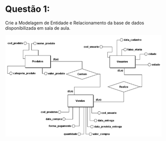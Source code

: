 # Questão 1:

Crie a Modelagem de Entidade e Relacionamento da base de dados disponibilizada em sala de aula.

![Questão 1](Questao_1_Imagem.png)
